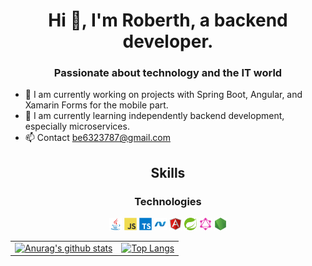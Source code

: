 <!DOCTYPE html>
<html lang="en">
<head>
<meta charset="UTF-8">
<meta name="viewport" content="width=device-width, initial-scale=1.0">
<title>Roberth - Backend Developer</title>
</head>
<body>

<h1 align="center">Hi 👋, I'm Roberth, a backend developer.</h1>
<h3 align="center">Passionate about technology and the IT world</h3>

<ul>
    <li>🔭 I am currently working on projects with Spring Boot, Angular, and Xamarin Forms for the mobile part.</li>
    <li>🌱 I am currently learning independently backend development, especially microservices.</li>
    <li>📫 Contact <a href="mailto:be6323787@gmail.com">be6323787@gmail.com</a></li>
</ul>

<h2 align="center">Skills</h2>

<h3 align="center">Technologies</h3>
<p align="center">
    <img height="20" alt="Java" src="https://raw.githubusercontent.com/devicons/devicon/master/icons/java/java-original.svg">
    <img height="20" alt="JavaScript" src="https://raw.githubusercontent.com/devicons/devicon/master/icons/javascript/javascript-original.svg">
    <img height="20" alt="TypeScript" src="https://raw.githubusercontent.com/devicons/devicon/master/icons/typescript/typescript-original.svg">
    <img height="20" alt=".NET" src="https://raw.githubusercontent.com/devicons/devicon/master/icons/dot-net/dot-net-original.svg">
    <img height="20" alt="Angular" src="https://raw.githubusercontent.com/devicons/devicon/master/icons/angularjs/angularjs-original.svg">
    <img height="20" alt="Spring" src="https://raw.githubusercontent.com/devicons/devicon/master/icons/spring/spring-original.svg">
    <img height="20" alt="GraphQL" src="https://raw.githubusercontent.com/devicons/devicon/master/icons/graphql/graphql-plain.svg">
    <img height="20" alt="Node.js" src="https://raw.githubusercontent.com/devicons/devicon/master/icons/nodejs/nodejs-original.svg">
</p>

<table align="center">
    <tr>
        <td><a href="https://github.com/juniorDeveloper8/github-readme-stats"><img src="https://github-readme-stats.vercel.app/api?username=juniorDeveloper8&show_icons=true&include_all_commits=true&theme=buefy&hide_border=true" alt="Anurag's github stats"></a></td>
        <td><a href="https://github.com/juniorDeveloper8/github-readme-stats"><img src="https://github-readme-stats.vercel.app/api/top-langs/?username=juniorDeveloper8&layout=compact&theme=buefy&hide_border=true" alt="Top Langs"></a></td>
    </tr>
</table>

</body>
</html>

